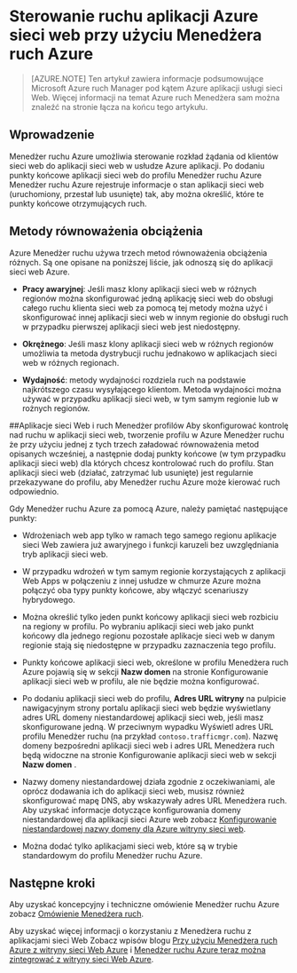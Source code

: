 <properties
    pageTitle="Sterowanie ruchu aplikacji Azure sieci web przy użyciu Menedżera ruch Azure"
    description="Ten artykuł zawiera informacje podsumowujące dla Menedżera ruch Azure pod kątem aplikacji Azure web."
    services="app-service\web"
    documentationCenter=""
    authors="cephalin"
    writer="cephalin"
    manager="wpickett"
    editor="mollybos"/>

<tags
    ms.service="app-service-web"
    ms.workload="web"
    ms.tgt_pltfrm="na"
    ms.devlang="na"
    ms.topic="article"
    ms.date="02/25/2016"
    ms.author="cephalin"/>

# <a name="controlling-azure-web-app-traffic-with-azure-traffic-manager"></a>Sterowanie ruchu aplikacji Azure sieci web przy użyciu Menedżera ruch Azure

> [AZURE.NOTE] Ten artykuł zawiera informacje podsumowujące Microsoft Azure ruch Manager pod kątem Azure aplikacji usługi sieci Web. Więcej informacji na temat Azure ruch Menedżera sam można znaleźć na stronie łącza na końcu tego artykułu.

## <a name="introduction"></a>Wprowadzenie
Menedżer ruchu Azure umożliwia sterowanie rozkład żądania od klientów sieci web do aplikacji sieci web w usłudze Azure aplikacji. Po dodaniu punkty końcowe aplikacji sieci web do profilu Menedżer ruchu Azure Menedżer ruchu Azure rejestruje informacje o stan aplikacji sieci web (uruchomiony, przestał lub usunięte) tak, aby można określić, które te punkty końcowe otrzymujących ruch.

## <a name="load-balancing-methods"></a>Metody równoważenia obciążenia
Azure Menedżer ruchu używa trzech metod równoważenia obciążenia różnych. Są one opisane na poniższej liście, jak odnoszą się do aplikacji sieci web Azure.

* **Pracy awaryjnej**: Jeśli masz klony aplikacji sieci web w różnych regionów można skonfigurować jedną aplikację sieci web do obsługi całego ruchu klienta sieci web za pomocą tej metody można użyć i skonfigurować innej aplikacji sieci web w innym regionie do obsługi ruch w przypadku pierwszej aplikacji sieci web jest niedostępny.

* **Okrężnego**: Jeśli masz klony aplikacji sieci web w różnych regionów umożliwia ta metoda dystrybucji ruchu jednakowo w aplikacjach sieci web w różnych regionach.

* **Wydajność**: metody wydajności rozdziela ruch na podstawie najkrótszego czasu wysyłającego klientom. Metoda wydajności można używać w przypadku aplikacji sieci web, w tym samym regionie lub w rożnych regionów.

##<a name="web-apps-and-traffic-manager-profiles"></a>Aplikacje sieci Web i ruch Menedżer profilów
Aby skonfigurować kontrolę nad ruchu w aplikacji sieci web, tworzenie profilu w Azure Menedżer ruchu że przy użyciu jednej z tych trzech załadować równoważenia metod opisanych wcześniej, a następnie dodaj punkty końcowe (w tym przypadku aplikacji sieci web) dla których chcesz kontrolować ruch do profilu. Stan aplikacji sieci web (działać, zatrzymać lub usunięte) jest regularnie przekazywane do profilu, aby Menedżer ruchu Azure może kierować ruch odpowiednio.

Gdy Menedżer ruchu Azure za pomocą Azure, należy pamiętać następujące punkty:

* Wdrożeniach web app tylko w ramach tego samego regionu aplikacje sieci Web zawiera już awaryjnego i funkcji karuzeli bez uwzględniania tryb aplikacji sieci web.

* W przypadku wdrożeń w tym samym regionie korzystających z aplikacji Web Apps w połączeniu z innej usłudze w chmurze Azure można połączyć oba typy punkty końcowe, aby włączyć scenariuszy hybrydowego.

* Można określić tylko jeden punkt końcowy aplikacji sieci web rozbiciu na regiony w profilu. Po wybraniu aplikacji sieci web jako punkt końcowy dla jednego regionu pozostałe aplikacje sieci web w danym regionie stają się niedostępne w przypadku zaznaczenia tego profilu.

* Punkty końcowe aplikacji sieci web, określone w profilu Menedżera ruch Azure pojawią się w sekcji **Nazw domen** na stronie Konfigurowanie aplikacji sieci web w profilu, ale nie będzie można konfigurować.

* Po dodaniu aplikacji sieci web do profilu, **Adres URL witryny** na pulpicie nawigacyjnym strony portalu aplikacji sieci web będzie wyświetlany adres URL domeny niestandardowej aplikacji sieci web, jeśli masz skonfigurowane jedną. W przeciwnym wypadku Wyświetl adres URL profilu Menedżer ruchu (na przykład `contoso.trafficmgr.com`). Nazwę domeny bezpośredni aplikacji sieci web i adres URL Menedżera ruch będą widoczne na stronie Konfigurowanie aplikacji sieci web w sekcji **Nazw domen** .

* Nazwy domeny niestandardowej działa zgodnie z oczekiwaniami, ale oprócz dodawania ich do aplikacji sieci web, musisz również skonfigurować mapę DNS, aby wskazywały adres URL Menedżera ruch. Aby uzyskać informacje dotyczące konfigurowania domeny niestandardowej dla aplikacji sieci Azure web zobacz [Konfigurowanie niestandardowej nazwy domeny dla Azure witryny sieci web](web-sites-custom-domain-name.md).

* Można dodać tylko aplikacjami sieci web, które są w trybie standardowym do profilu Menedżer ruchu Azure.

## <a name="next-steps"></a>Następne kroki

Aby uzyskać koncepcyjny i techniczne omówienie Menedżer ruchu Azure zobacz [Omówienie Menedżera ruch](../traffic-manager/traffic-manager-overview.md).

Aby uzyskać więcej informacji o korzystaniu z Menedżera ruchu z aplikacjami sieci Web Zobacz wpisów blogu [Przy użyciu Menedżera ruch Azure z witryny sieci Web Azure](http://blogs.msdn.com/b/waws/archive/2014/03/18/using-windows-azure-traffic-manager-with-waws.aspx) i [Menedżer ruchu Azure teraz można zintegrować z witryny sieci Web Azure](https://azure.microsoft.com/blog/2014/03/27/azure-traffic-manager-can-now-integrate-with-azure-web-sites/).
